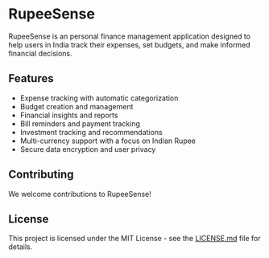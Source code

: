# RupeeSense

RupeeSense is an personal finance management application designed to help users in India track their expenses, set budgets, and make informed financial decisions.

## Features

- Expense tracking with automatic categorization
- Budget creation and management
- Financial insights and reports
- Bill reminders and payment tracking
- Investment tracking and recommendations
- Multi-currency support with a focus on Indian Rupee
- Secure data encryption and user privacy


## Contributing

We welcome contributions to RupeeSense!

## License

This project is licensed under the MIT License - see the [LICENSE.md](LICENSE.md) file for details.
